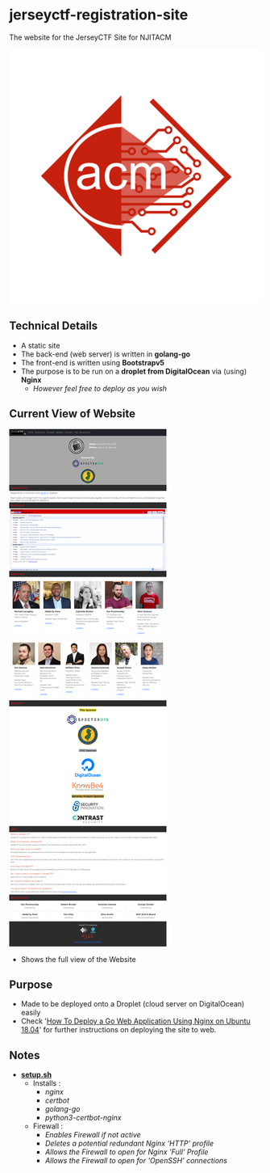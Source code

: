# jerseyctf-registration-site
The website for the JerseyCTF Site for NJITACM

<!-- NJIT ACM LOGO -->
![](https://github.com/NJIT-ACM/NJIT-ACM/blob/main/ACMLOGO.png)

## Technical Details
* A static site 
* The back-end (web server) is written in **golang-go**
* The front-end is written using **Bootstrapv5**
* The purpose is to be run on a **droplet from DigitalOcean** via (using) **Nginx**
    * _However feel free to deploy as you wish_

## Current View of Website
![](img/fullsite-jerseyctf.png)
* Shows the full view of the Website

## Purpose
* Made to be deployed onto a Droplet (cloud server on DigitalOcean) easily
* Check '[How To Deploy a Go Web Application Using Nginx on Ubuntu 18.04](https://www.digitalocean.com/community/tutorials/how-to-deploy-a-go-web-application-using-nginx-on-ubuntu-18-04)' for further instructions on deploying the site to web.

## Notes
* **[setup.sh](setup.sh)** 
    * Installs :
        *  _nginx_
        * _certbot_ 
        * _golang-go_
        * _python3-certbot-nginx_
    * Firewall :
        * _Enables Firewall if not active_
        * _Deletes a potential redundant Nginx 'HTTP' profile_
        * _Allows the Firewall to open for Nginx 'Full' Profile_
        * _Allows the Firewall to open for 'OpenSSH' connections_

